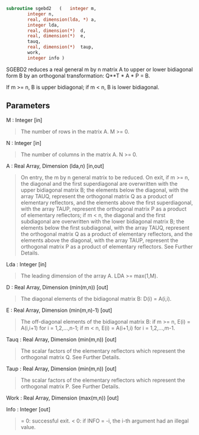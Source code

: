 ```fortran
subroutine sgebd2	(	integer	m,
		integer	n,
		real, dimension(lda, *)	a,
		integer	lda,
		real, dimension(*)	d,
		real, dimension(*)	e,
		tauq,
		real, dimension(*)	taup,
		work,
		integer	info )
```

 SGEBD2 reduces a real general m by n matrix A to upper or lower
 bidiagonal form B by an orthogonal transformation: Q**T * A * P = B.

 If m >= n, B is upper bidiagonal; if m < n, B is lower bidiagonal.

## Parameters
M : Integer [in]
> The number of rows in the matrix A.  M >= 0.

N : Integer [in]
> The number of columns in the matrix A.  N >= 0.

A : Real Array, Dimension (lda,n) [in,out]
> On entry, the m by n general matrix to be reduced.
> On exit,
> if m >= n, the diagonal and the first superdiagonal are
> overwritten with the upper bidiagonal matrix B; the
> elements below the diagonal, with the array TAUQ, represent
> the orthogonal matrix Q as a product of elementary
> reflectors, and the elements above the first superdiagonal,
> with the array TAUP, represent the orthogonal matrix P as
> a product of elementary reflectors;
> if m < n, the diagonal and the first subdiagonal are
> overwritten with the lower bidiagonal matrix B; the
> elements below the first subdiagonal, with the array TAUQ,
> represent the orthogonal matrix Q as a product of
> elementary reflectors, and the elements above the diagonal,
> with the array TAUP, represent the orthogonal matrix P as
> a product of elementary reflectors.
> See Further Details.

Lda : Integer [in]
> The leading dimension of the array A.  LDA >= max(1,M).

D : Real Array, Dimension (min(m,n)) [out]
> The diagonal elements of the bidiagonal matrix B:
> D(i) = A(i,i).

E : Real Array, Dimension (min(m,n)-1) [out]
> The off-diagonal elements of the bidiagonal matrix B:
> if m >= n, E(i) = A(i,i+1) for i = 1,2,...,n-1;
> if m < n, E(i) = A(i+1,i) for i = 1,2,...,m-1.

Tauq : Real Array, Dimension (min(m,n)) [out]
> The scalar factors of the elementary reflectors which
> represent the orthogonal matrix Q. See Further Details.

Taup : Real Array, Dimension (min(m,n)) [out]
> The scalar factors of the elementary reflectors which
> represent the orthogonal matrix P. See Further Details.

Work : Real Array, Dimension (max(m,n)) [out]

Info : Integer [out]
> = 0: successful exit.
> < 0: if INFO = -i, the i-th argument had an illegal value.

